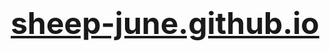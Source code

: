 <h1 align="center">
  <a href="https://sheep-june.github.io" target="_blank" style="font-size: 48px;">
    sheep-june.github.io
  </a>
</h1>
